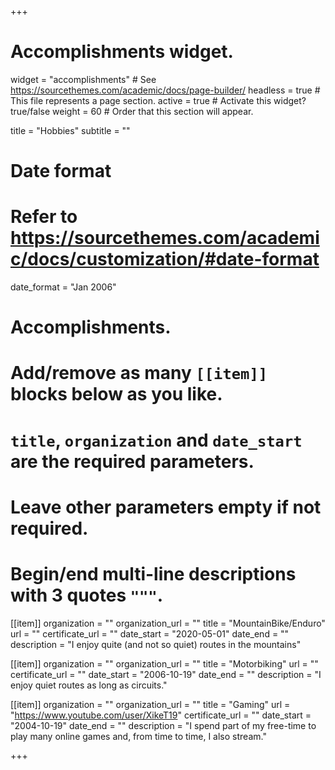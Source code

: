 +++
# Accomplishments widget.
widget = "accomplishments"  # See https://sourcethemes.com/academic/docs/page-builder/
headless = true  # This file represents a page section.
active = true  # Activate this widget? true/false
weight = 60  # Order that this section will appear.

title = "Hobbies"
subtitle = ""

# Date format
#   Refer to https://sourcethemes.com/academic/docs/customization/#date-format
date_format = "Jan 2006"

# Accomplishments.
#   Add/remove as many `[[item]]` blocks below as you like.
#   `title`, `organization` and `date_start` are the required parameters.
#   Leave other parameters empty if not required.
#   Begin/end multi-line descriptions with 3 quotes `"""`.

[[item]]
  organization = ""
  organization_url = ""
  title = "MountainBike/Enduro"
  url = ""
  certificate_url = ""
  date_start = "2020-05-01"
  date_end = ""
  description = "I enjoy quite (and not so quiet) routes in the mountains"

[[item]]
  organization = ""
  organization_url = ""
  title = "Motorbiking"
  url = ""
  certificate_url = ""
  date_start = "2006-10-19"
  date_end = ""
  description = "I enjoy quiet routes as long as circuits."
  
[[item]]
  organization = ""
  organization_url = ""
  title = "Gaming"
  url = "https://www.youtube.com/user/XikeT19"
  certificate_url = ""
  date_start = "2004-10-19"
  date_end = ""
  description = "I spend part of my free-time to play many online games and, from time to time, I also stream."

+++
